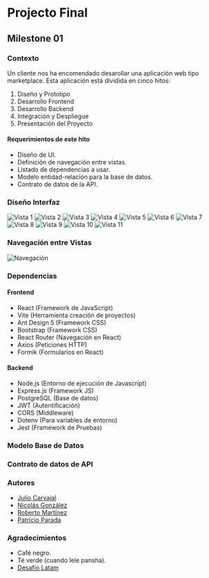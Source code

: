 # Projecto Final

## Milestone 01

### Contexto

Un cliente nos ha encomendado desarollar una aplicación web tipo marketplace. Esta aplicación está dividida en cinco hitos:

1. Diseño y Prototipo
1. Desarrollo Frontend
1. Desarrollo Backend
1. Integración y Despliegue
1. Presentación del Proyecto

#### Requerimientos de este hito

* Diseño de UI.
* Definición de navegación entre vistas.
* Listado de dependencias a usar.
* Modelo entidad-relación para la base de datos.
* Contrato de datos de la API.

### Diseño Interfaz
![Vista 1](/vistas/Home.png) 
![Vista 2](/vistas/Login.png) 
![Vista 3](/vistas/Registro.png) 
![Vista 4](</vistas/Mis compras.png>) 
![Vista 5](/vistas/Productos.png) 
![Vista 6](</vistas/Detalle Productos.png>) 
![Vista 7](/vistas/Carrito.png) 
![Vista 8](/vistas/Perfil.png) 
![Vista 9](/vistas/Favorito.png) 
![Vista 10](</vistas/Productos publicados.png>) 
![Vista 11](</vistas/Publicación producto.png>)

### Navegación entre Vistas
![Navegación](</vistas/Navegación entre vistas-1.png>)
### Dependencias

#### Frontend

* React (Framework de JavaScript)
* Vite (Herramienta creación de proyectos)
* Ant Design 5 (Framework CSS)
* Bootstrap (Framework CSS)
* React Router (Navegación en React)
* Axios (Peticiones HTTP)
* Formik (Formularios en React)

#### Backend

* Node.js (Entorno de ejecución de Javascript)
* Express.js (Framework JS)
* PostgreSQL (Base de datos)
* JWT (Autentificación)
* CORS (Middleware)
* Dotenv (Para variables de entorno)
* Jest (Framework de Pruebas)

### Modelo Base de Datos

### Contrato de datos de API

### Autores

* [Julio Carvajal](https://github.com/jcartronics)
* [Nicolás González](https://github.com/NicolasGonzales-96)
* [Roberto Martínez](https://github.com/RobertoMartinezGuzman)
* [Patricio Parada](https://github.com/pelafustan)

### Agradecimientos

* Café negro.
* Té verde (cuando lele pansha).
* [Desafío Latam](https://desafiolatam.com/)
